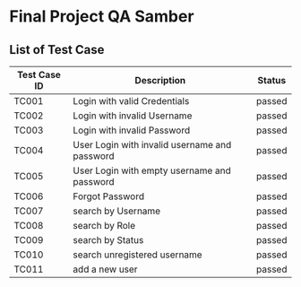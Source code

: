 # Final Project QA Samber

## List of Test Case
| Test Case ID |     Description     |   Status   |
| -------| ----------------- | ------------- |
|  TC001  | Login with valid Credentials | passed  |
|  TC002  | Login with invalid Username   | passed |
|  TC003   | Login with invalid Password | passed|
|  TC004   | User Login with invalid username and password  | passed  |
|  TC005   | User Login with empty username and password  | passed  |
|  TC006   | Forgot Password  | passed  |
|  TC007  | search by Username   | passed |
|  TC008   | search by Role | passed|
|  TC009   | search by Status  | passed  |
|  TC010   | search unregistered username  | passed  |
|  TC011   | add a new user  | passed  |
